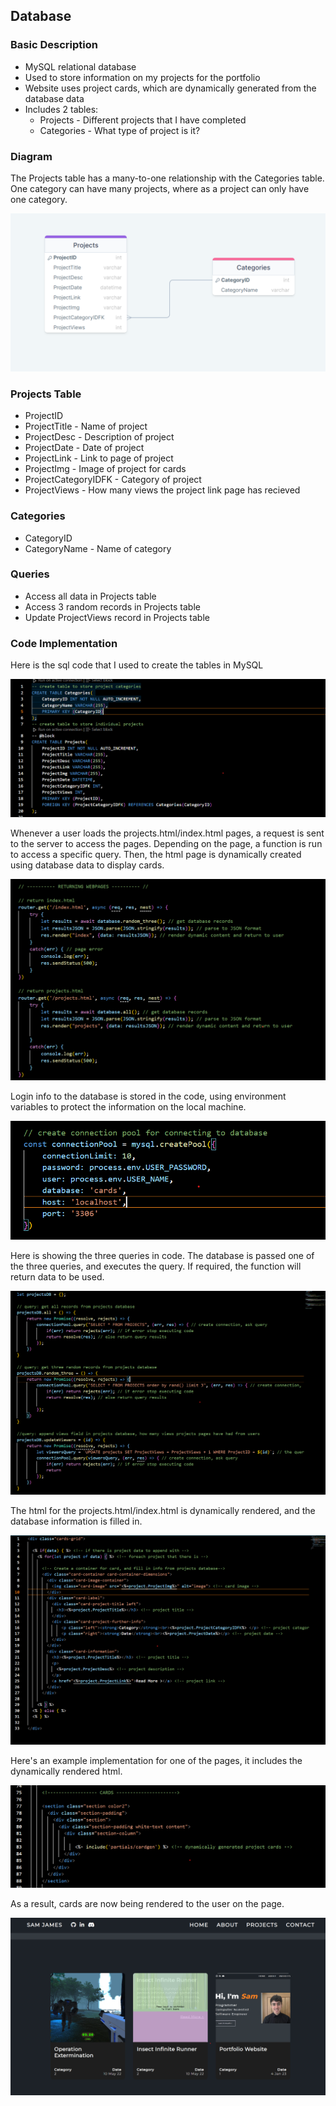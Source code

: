 ## Database

### Basic Description

* MySQL relational database
* Used to store information on my projects for the portfolio
* Website uses project cards, which are dynamically generated from the database data
* Includes 2 tables:
	* Projects - Different projects that I have completed
	* Categories - What type of project is it?

### Diagram

The Projects table has a many-to-one relationship with the Categories table. One category can have many projects, where as a project can only have one category.

![](images/entity-relationship-diagram.png)


### Projects Table

* ProjectID
* ProjectTitle - Name of project
* ProjectDesc - Description of project
* ProjectDate - Date of project
* ProjectLink - Link to page of project
* ProjectImg - Image of project for cards
* ProjectCategoryIDFK - Category of project
* ProjectViews - How many views the project link page has recieved

### Categories

* CategoryID
* CategoryName - Name of category

### Queries

* Access all data in Projects table
* Access 3 random records in Projects table
* Update ProjectViews record in Projects table

### Code Implementation

Here is the sql code that I used to create the tables in MySQL

![](images/code-implementation.png)

Whenever a user loads the projects.html/index.html pages, a request is sent to the server to access the pages.
Depending on the page, a function is run to access a specific query.
Then, the html page is dynamically created using database data to display cards.

![](images/code-implementation-2.png)

Login info to the database is stored in the code, using environment variables to protect the information on the local machine.

![](images/code-implementation-4.png)

Here is showing the three queries in code. The database is passed one of the three queries, and executes the query.
If required, the function will return data to be used.

![](images/code-implementation-3.png)

The html for the projects.html/index.html is dynamically rendered, and the database information is filled in.

![](images/code-implementation-5.png)

Here's an example implementation for one of the pages, it includes the dynamically rendered html.

![](images/code-implementation-6.png)

As a result, cards are now being rendered to the user on the page.

![](images/working-implementation.png)






